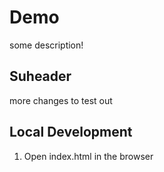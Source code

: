 # Demo

some description!

## Suheader

more changes to test out

## Local Development
1. Open index.html in the browser